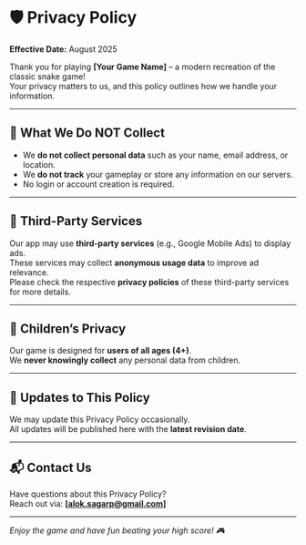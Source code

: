 # 🛡 Privacy Policy

**Effective Date:** August 2025  

Thank you for playing **[Your Game Name]** – a modern recreation of the classic snake game!  
Your privacy matters to us, and this policy outlines how we handle your information.

---

## 📌 What We Do **NOT** Collect
- We **do not collect personal data** such as your name, email address, or location.  
- We **do not track** your gameplay or store any information on our servers.  
- No login or account creation is required.

---

## 📢 Third-Party Services
Our app may use **third-party services** (e.g., Google Mobile Ads) to display ads.  
These services may collect **anonymous usage data** to improve ad relevance.  
Please check the respective **privacy policies** of these third-party services for more details.

---

## 👶 Children’s Privacy
Our game is designed for **users of all ages (4+)**.  
We **never knowingly collect** any personal data from children.

---

## 🔄 Updates to This Policy
We may update this Privacy Policy occasionally.  
All updates will be published here with the **latest revision date**.

---

## 📬 Contact Us
Have questions about this Privacy Policy?  
Reach out via: **[alok.sagarp@gmail.com]**

---

*Enjoy the game and have fun beating your high score! 🎮*
